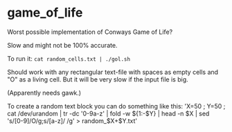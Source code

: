 # game_of_life
Worst possible implementation of Conways Game of Life?

Slow and might not be 100% accurate.

To run it: `cat random_cells.txt | ./gol.sh`

Should work with any rectangular text-file with spaces as empty cells and "O" as a living cell.
But it will be very slow if the input file is big.

(Apparently needs gawk.)

To create a random text block you can do something like this:
'X=50 ; Y=50 ; cat /dev/urandom | tr -dc '0-9a-z' | fold -w ${1:-$Y} | head -n $X | sed 's/[0-9]/O/g;s/[a-z]/ /g' > random_$X+$Y.txt'

